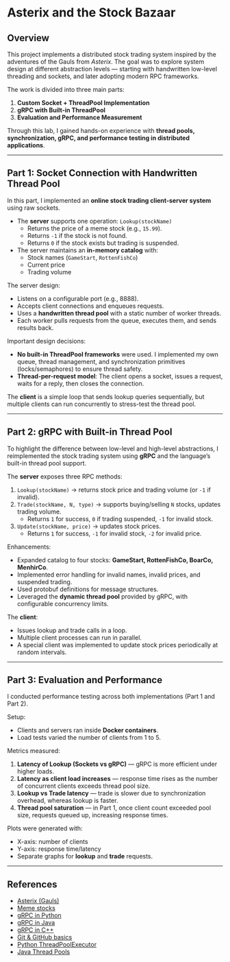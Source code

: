 # Asterix and the Stock Bazaar  

## Overview  

This project implements a distributed stock trading system inspired by the adventures of the Gauls from *Asterix*. The goal was to explore system design at different abstraction levels — starting with handwritten low-level threading and sockets, and later adopting modern RPC frameworks.  

The work is divided into three main parts:  
1. **Custom Socket + ThreadPool Implementation**  
2. **gRPC with Built-in ThreadPool**  
3. **Evaluation and Performance Measurement**  

Through this lab, I gained hands-on experience with **thread pools, synchronization, gRPC, and performance testing in distributed applications**.  

---

## Part 1: Socket Connection with Handwritten Thread Pool  

In this part, I implemented an **online stock trading client-server system** using raw sockets.  

- The **server** supports one operation: `Lookup(stockName)`  
  - Returns the price of a meme stock (e.g., `15.99`).  
  - Returns `-1` if the stock is not found.  
  - Returns `0` if the stock exists but trading is suspended.  
- The server maintains an **in-memory catalog** with:  
  - Stock names (`GameStart`, `RottenFishCo`)  
  - Current price  
  - Trading volume  

The server design:  
- Listens on a configurable port (e.g., 8888).  
- Accepts client connections and enqueues requests.  
- Uses a **handwritten thread pool** with a static number of worker threads.  
- Each worker pulls requests from the queue, executes them, and sends results back.  

Important design decisions:  
- **No built-in ThreadPool frameworks** were used. I implemented my own queue, thread management, and synchronization primitives (locks/semaphores) to ensure thread safety.  
- **Thread-per-request model**: The client opens a socket, issues a request, waits for a reply, then closes the connection.  

The **client** is a simple loop that sends lookup queries sequentially, but multiple clients can run concurrently to stress-test the thread pool.  

---

## Part 2: gRPC with Built-in Thread Pool  

To highlight the difference between low-level and high-level abstractions, I reimplemented the stock trading system using **gRPC** and the language’s built-in thread pool support.  

The **server** exposes three RPC methods:  
1. `Lookup(stockName)` → returns stock price and trading volume (or `-1` if invalid).  
2. `Trade(stockName, N, type)` → supports buying/selling `N` stocks, updates trading volume.  
   - Returns `1` for success, `0` if trading suspended, `-1` for invalid stock.  
3. `Update(stockName, price)` → updates stock prices.  
   - Returns `1` for success, `-1` for invalid stock, `-2` for invalid price.  

Enhancements:  
- Expanded catalog to four stocks: **GameStart, RottenFishCo, BoarCo, MenhirCo**.  
- Implemented error handling for invalid names, invalid prices, and suspended trading.  
- Used protobuf definitions for message structures.  
- Leveraged the **dynamic thread pool** provided by gRPC, with configurable concurrency limits.  

The **client**:  
- Issues lookup and trade calls in a loop.  
- Multiple client processes can run in parallel.  
- A special client was implemented to update stock prices periodically at random intervals.  

---

## Part 3: Evaluation and Performance  

I conducted performance testing across both implementations (Part 1 and Part 2).  

Setup:  
- Clients and servers ran inside **Docker containers**.  
- Load tests varied the number of clients from 1 to 5.  

Metrics measured:  
1. **Latency of Lookup (Sockets vs gRPC)** — gRPC is more efficient under higher loads.  
2. **Latency as client load increases** — response time rises as the number of concurrent clients exceeds thread pool size.  
3. **Lookup vs Trade latency** — trade is slower due to synchronization overhead, whereas lookup is faster.  
4. **Thread pool saturation** — in Part 1, once client count exceeded pool size, requests queued up, increasing response times.  

Plots were generated with:  
- X-axis: number of clients  
- Y-axis: response time/latency  
- Separate graphs for **lookup** and **trade** requests.  

---

## References  

- [Asterix (Gauls)](https://en.wikipedia.org/wiki/Asterix)  
- [Meme stocks](https://en.wikipedia.org/wiki/Meme_stock)  
- [gRPC in Python](https://grpc.io/docs/languages/python/basics/)  
- [gRPC in Java](https://grpc.io/docs/languages/java/basics/)  
- [gRPC in C++](https://grpc.io/docs/languages/cpp/basics/)  
- [Git & GitHub basics](https://docs.github.com/en/get-started/using-git/about-git)  
- [Python ThreadPoolExecutor](https://docs.python.org/3/library/concurrent.futures.html#threadpoolexecutor)  
- [Java Thread Pools](https://docs.oracle.com/javase/tutorial/essential/concurrency/pools.html)  
